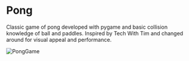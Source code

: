 # Pong
Classic game of pong developed with pygame and basic collision knowledge of ball and paddles. Inspired by Tech With Tim and changed around for visual appeal and performance.

![PongGame](https://github.com/hannanshah2004/Pong/assets/141286404/8869f767-8a5b-451f-abab-8ec2c5f93308)
